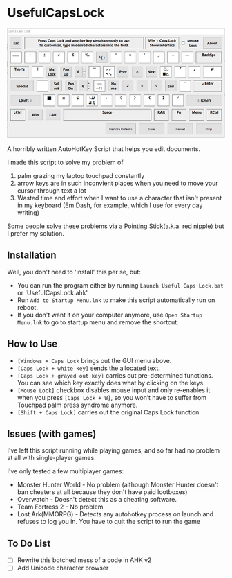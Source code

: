 # UsefulCapsLock
![Gui](/Desc.jpg)

A horribly written AutoHotKey Script that helps you edit documents.

I made this script to solve my problem of
1. palm grazing my laptop touchpad constantly
2. arrow keys are in such inconvient places when you need to move your cursor through text a lot
3. Wasted time and effort when I want to use a character that isn't present in my keyboard (Em Dash, for example, which I use for every day writing)

Some people solve these problems via a Pointing Stick(a.k.a. red nipple) but I prefer my solution.

## Installation
Well, you don't need to 'install' this per se, but:
* You can run the program either by running `Launch Useful Caps Lock.bat` or 'UsefulCapsLock.ahk'.
* Run `Add to Startup Menu.lnk` to make this script automatically run on reboot.
* If you don't want it on your computer anymore, use `Open Startup Menu.lnk` to go to startup menu and remove the shortcut.

## How to Use
* `[Windows + Caps Lock` brings out the GUI menu above. 
* `[Caps Lock + white key]` sends the allocated text.
* `[Caps Lock + grayed out key]` carries out pre-determined functions. You can see which key exactly does what by clicking on the keys.
* `[Mouse Lock]` checkbox disables mouse input and only re-enables it when you press `[Caps Lock + W]`, so you won’t have to suffer from Touchpad palm press syndrome anymore.
* `[Shift + Caps Lock]` carries out the original Caps Lock function

## Issues (with games)
I've left this script running while playing games, and so far had no problem at all with single-player games.

I've only tested a few multiplayer games:
* Monster Hunter World - No problem (although Monster Hunter doesn't ban cheaters at all because they don't have paid lootboxes)
* Overwatch - Doesn't detect this as a cheating software.
* Team Fortress 2 - No problem
* Lost Ark(MMORPG) - Detects any autohotkey process on launch and refuses to log you in. You have to quit the script to run the game

## To Do List
- [ ] Rewrite this botched mess of a code in AHK v2
- [ ] Add Unicode character browser
